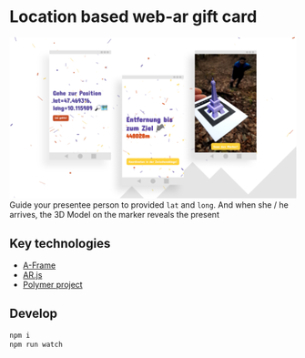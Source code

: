 # Location based web-ar gift card
![Example](https://raw.githubusercontent.com/ThomasRutzer/30/dev/example.jpg)
Guide your presentee person to provided `lat` and `long`. 
And when she / he arrives, the 3D Model on the marker reveals the present

## Key technologies
- [A-Frame](https://aframe.io/)
- [AR.js](https://github.com/jeromeetienne/AR.js)
- [Polymer project](https://www.polymer-project.org/)


## Develop

```
npm i
npm run watch
```
